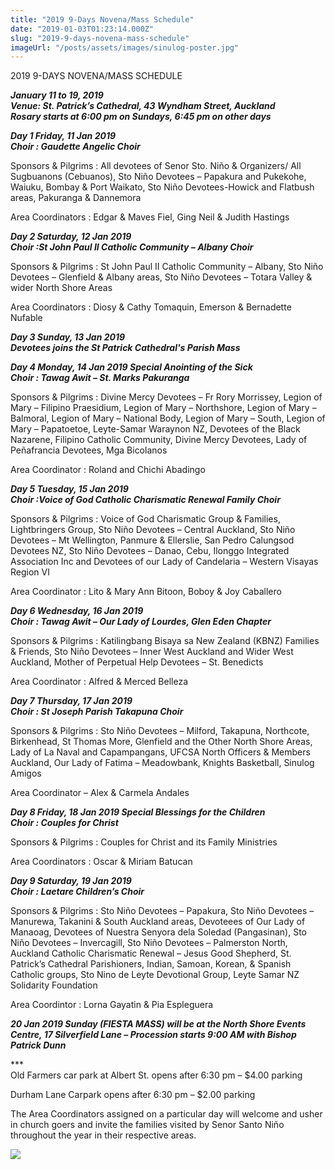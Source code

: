 ```yaml
---
title: "2019 9-Days Novena/Mass Schedule"
date: "2019-01-03T01:23:14.000Z"
slug: "2019-9-days-novena-mass-schedule"
imageUrl: "/posts/assets/images/sinulog-poster.jpg"
---
```


2019 9-DAYS NOVENA/MASS SCHEDULE

**_January 11 to 19, 2019  
Venue: St. Patrick’s Cathedral, 43 Wyndham Street, Auckland  
Rosary starts at 6:00 pm on Sundays, 6:45 pm on other days_**

**_Day 1 Friday, 11 Jan 2019  
Choir : Gaudette Angelic Choir_**

Sponsors & Pilgrims : All devotees of Senor Sto. Niño & Organizers/ All Sugbuanons (Cebuanos), Sto Niño Devotees – Papakura and Pukekohe, Waiuku, Bombay & Port Waikato, Sto Niño Devotees-Howick and Flatbush areas, Pakuranga & Dannemora

Area Coordinators : Edgar & Maves Fiel, Ging Neil & Judith Hastings

**_Day 2 Saturday, 12 Jan 2019  
Choir :St John Paul II Catholic Community – Albany Choir_**

Sponsors & Pilgrims : St John Paul II Catholic Community – Albany, Sto Niño Devotees – Glenfield & Albany areas, Sto Niño Devotees – Totara Valley & wider North Shore Areas

Area Coordinators : Diosy & Cathy Tomaquin, Emerson & Bernadette Nufable

**_Day 3 Sunday, 13 Jan 2019  
Devotees joins the St Patrick Cathedral's Parish Mass_**

**_Day 4 Monday, 14 Jan 2019 Special Anointing of the Sick  
Choir : Tawag Awit – St. Marks Pakuranga_**

Sponsors & Pilgrims : Divine Mercy Devotees – Fr Rory Morrissey, Legion of Mary – Filipino Praesidium, Legion of Mary – Northshore, Legion of Mary – Balmoral, Legion of Mary – National Body, Legion of Mary – South, Legion of Mary – Papatoetoe, Leyte-Samar Waraynon NZ, Devotees of the Black Nazarene, Filipino Catholic Community, Divine Mercy Devotees, Lady of Peñafrancia Devotees, Mga Bicolanos

Area Coordinator : Roland and Chichi Abadingo

**_Day 5 Tuesday, 15 Jan 2019  
Choir :Voice of God Catholic Charismatic Renewal Family Choir_**

Sponsors & Pilgrims : Voice of God Charismatic Group & Families, Lightbringers Group, Sto Niño Devotees – Central Auckland, Sto Niño Devotees – Mt Wellington, Panmure & Ellerslie, San Pedro Calungsod Devotees NZ, Sto Niño Devotees – Danao, Cebu, Ilonggo Integrated Association Inc and Devotees of our Lady of Candelaria – Western Visayas Region VI

Area Coordinator : Lito & Mary Ann Bitoon, Boboy & Joy Caballero

**_Day 6 Wednesday, 16 Jan 2019  
Choir : Tawag Awit – Our Lady of Lourdes, Glen Eden Chapter_**

Sponsors & Pilgrims : Katilingbang Bisaya sa New Zealand (KBNZ) Families & Friends, Sto Niño Devotees – Inner West Auckland and Wider West Auckland, Mother of Perpetual Help Devotees – St. Benedicts

Area Coordinator : Alfred & Merced Belleza

**_Day 7 Thursday, 17 Jan 2019  
Choir : St Joseph Parish Takapuna Choir_**

Sponsors & Pilgrims : Sto Niño Devotees – Milford, Takapuna, Northcote, Birkenhead, St Thomas More, Glenfield and the Other North Shore Areas, Lady of La Naval and Capampangans, UFCSA North Officers & Members Auckland, Our Lady of Fatima – Meadowbank, Knights Basketball, Sinulog Amigos

Area Coordinator – Alex & Carmela Andales

**_Day 8 Friday, 18 Jan 2019 Special Blessings for the Children  
Choir : Couples for Christ_**

Sponsors & Pilgrims : Couples for Christ and its Family Ministries

Area Coordinators : Oscar & Miriam Batucan

**_Day 9 Saturday, 19 Jan 2019  
Choir : Laetare Children’s Choir_**

Sponsors & Pilgrims : Sto Niño Devotees – Papakura, Sto Niño Devotees – Manurewa, Takanini & South Auckland areas, Devoteees of Our Lady of Manaoag, Devotees of Nuestra Senyora dela Soledad (Pangasinan), Sto Niño Devotees – Invercagill, Sto Niño Devotees – Palmerston North, Auckland Catholic Charismatic Renewal – Jesus Good Shepherd, St. Patrick’s Cathedral Parishioners, Indian, Samoan, Korean, & Spanish Catholic groups, Sto Nino de Leyte Devotional Group, Leyte Samar NZ Solidarity Foundation

Area Coordintor : Lorna Gayatin & Pia Espleguera

**_20 Jan 2019 Sunday (FIESTA MASS) will be at the North Shore Events Centre, 17 Silverfield Lane – Procession starts 9:00 AM with Bishop Patrick Dunn_**

\*\*\*  
Old Farmers car park at Albert St. opens after 6:30 pm – $4.00 parking

Durham Lane Carpark opens after 6:30 pm – $2.00 parking

The Area Coordinators assigned on a particular day will welcome and usher in church goers and invite the families visited by Senor Santo Niño throughout the year in their respective areas.

![](https://i0.wp.com/santonino-nz.org/wp-content/uploads/2019/01/sinulog-poster.jpg?resize=562%2C784)